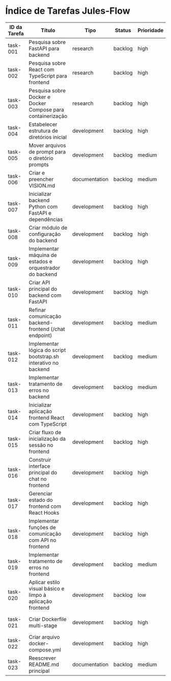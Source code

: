 # Índice de Tarefas Jules-Flow

| ID da Tarefa | Título | Tipo | Status | Prioridade | Dependências | Atribuído |
|--------------|--------|------|--------|------------|--------------|-----------|
| task-001     | Pesquisa sobre FastAPI para backend                       | research      | backlog | high       | []                                  | Jules     |
| task-002     | Pesquisa sobre React com TypeScript para frontend         | research      | backlog | high       | []                                  | Jules     |
| task-003     | Pesquisa sobre Docker e Docker Compose para containerização | research      | backlog | high       | []                                  | Jules     |
| task-004     | Estabelecer estrutura de diretórios inicial             | development   | backlog | high       | []                                  | Jules     |
| task-005     | Mover arquivos de prompt para o diretório prompts       | development   | backlog | medium     | ["task-004"]                        | Jules     |
| task-006     | Criar e preencher VISION.md                             | documentation | backlog | medium     | []                                  | Jules     |
| task-007     | Inicializar backend Python com FastAPI e dependências   | development   | backlog | high       | ["task-001", "task-004"]            | Jules     |
| task-008     | Criar módulo de configuração do backend                 | development   | backlog | high       | ["task-007"]                        | Jules     |
| task-009     | Implementar máquina de estados e orquestrador do backend | development   | backlog | high       | ["task-007", "task-008", "task-005"] | Jules     |
| task-010     | Criar API principal do backend com FastAPI              | development   | backlog | high       | ["task-009"]                        | Jules     |
| task-011     | Refinar comunicação backend-frontend (/chat endpoint)   | development   | backlog | medium     | ["task-010"]                        | Jules     |
| task-012     | Implementar lógica do script bootstrap.sh interativo no backend | development   | backlog | medium     | ["task-010"]                        | Jules     |
| task-013     | Implementar tratamento de erros no backend              | development   | backlog | medium     | ["task-010"]                        | Jules     |
| task-014     | Inicializar aplicação frontend React com TypeScript     | development   | backlog | high       | ["task-002", "task-004"]            | Jules     |
| task-015     | Criar fluxo de inicialização da sessão no frontend    | development   | backlog | high       | ["task-014", "task-018"]            | Jules     |
| task-016     | Construir interface principal do chat no frontend       | development   | backlog | high       | ["task-014", "task-017"]            | Jules     |
| task-017     | Gerenciar estado do frontend com React Hooks            | development   | backlog | high       | ["task-014"]                        | Jules     |
| task-018     | Implementar funções de comunicação com API no frontend  | development   | backlog | high       | ["task-014", "task-010"]            | Jules     |
| task-019     | Implementar tratamento de erros no frontend             | development   | backlog | medium     | ["task-018", "task-017"]            | Jules     |
| task-020     | Aplicar estilo visual básico e limpo à aplicação frontend | development   | backlog | low        | ["task-016"]                        | Jules     |
| task-021     | Criar Dockerfile multi-stage                            | development   | backlog | high       | ["task-003", "task-007", "task-014"] | Jules     |
| task-022     | Criar arquivo docker-compose.yml                        | development   | backlog | high       | ["task-021"]                        | Jules     |
| task-023     | Reescrever README.md principal                          | documentation | backlog | medium     | ["task-021", "task-022"]            | Jules     |
